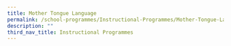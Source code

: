```yaml
---
title: Mother Tongue Language
permalink: /school-programmes/Instructional-Programmes/Mother-Tongue-Language/
description: ""
third_nav_title: Instructional Programmes
---
```

